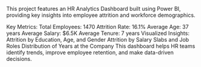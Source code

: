 This project features an HR Analytics Dashboard built using Power BI, providing key insights into employee attrition and workforce demographics.

Key Metrics:
Total Employees: 1470
Attrition Rate: 16.1%
Average Age: 37 years
Average Salary: $6.5K
Average Tenure: 7 years
Visualized Insights:
Attrition by Education, Age, and Gender
Attrition by Salary Slabs and Job Roles
Distribution of Years at the Company
This dashboard helps HR teams identify trends, improve employee retention, and make data-driven decisions.
